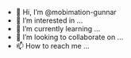 - 👋 Hi, I’m @mobimation-gunnar
- 👀 I’m interested in ...
- 🌱 I’m currently learning ...
- 💞️ I’m looking to collaborate on ...
- 📫 How to reach me ...

<!---
Hello this github resource holds recent public projects that I publish.
--->
